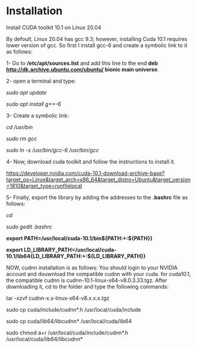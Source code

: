 # Installation
Install CUDA toolkit 10.1 on Linux 20.04

By defoult, Linux 20.04 has gcc 9.3; however, installing Cuda 10.1 requires lower version of gcc. So first I install gcc-6 and create a symbolic link to it as follows:

1- Go to **/etc/apt/sources.list** and add this line to the end **deb http://dk.archive.ubuntu.com/ubuntu/ bionic main universe**.

2- open a terminal and type:

*sudo apt update*

*sudo apt install g++-6*

3- Create a symbolic link:

*cd /usr/bin*

*sudo rm gcc*

*sudo ln -s /usr/bin/gcc-6 /usr/bin/gcc*

4- Now, download cuda toolkit and follow the instructions to install it.

https://developer.nvidia.com/cuda-10.1-download-archive-base?target_os=Linux&target_arch=x86_64&target_distro=Ubuntu&target_version=1810&target_type=runfilelocal

5- Finally, export the library by adding the addresses to the **.bashrc** file as follows:

*cd*

*sudo gedit .bashrc*

**export PATH=/usr/local/cuda-10.1/bin${PATH:+:${PATH}}**

**export LD_LIBRARY_PATH=/usr/local/cuda-10.1/lib64{LD_LIBRARY_PATH:+:${LD_LIBRARY_PATH}}**


NOW, cudnn installation is as follows: You should login to your NVIDIA account and douwnload the compatible cudnn with your cuda. for cuda10.1, the compatible cudnn is cudnn-10.1-linux-x64-v8.0.3.33.tgz. After downloading it, cd to the folder and type the following commands:

tar -xzvf cudnn-x.x-linux-x64-v8.x.x.x.tgz

sudo cp cuda/include/cudnn*.h /usr/local/cuda/include

sudo cp cuda/lib64/libcudnn* /usr/local/cuda/lib64

sudo chmod a+r /usr/local/cuda/include/cudnn*.h /usr/local/cuda/lib64/libcudnn*

